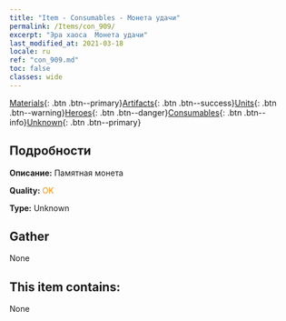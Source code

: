 ```yaml
---
title: "Item - Consumables - Монета удачи"
permalink: /Items/con_909/
excerpt: "Эра хаоса  Монета удачи"
last_modified_at: 2021-03-18
locale: ru
ref: "con_909.md"
toc: false
classes: wide
---
```

 [Materials](/ru/Items/){: .btn .btn--primary}[Artifacts](/ru/Items/Artifacts/){: .btn .btn--success}[Units](/ru/Items/Units/){: .btn .btn--warning}[Heroes](/ru/Items/Heroes/){: .btn .btn--danger}[Consumables](/ru/Items/Consumables/){: .btn .btn--info}[Unknown](/ru/Items/Unknown/){: .btn .btn--primary}

## Подробности
 **Описание:** Памятная монета

 **Quality:** <span style="color: #FF8C00">OK</span>

 **Type:** Unknown

## Gather

  None

## This item contains:

  None

